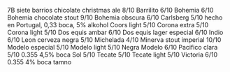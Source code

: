 7B siete barrios chicolate christmas ale 8/10
Barrilito 6/10
Bohemia 6/10
Bohemia chocolate stout 9/10
Bohemia obscura 6/10
Carlsberg 5/10 hecho en Portugal, 0,33 boca, 5% alkohol
Coors light 5/10
Corona extra 5/10
Corona light 5/10
Dos equis ambar 6/10
Dos equis lager especial 6/10
Indio 6/10
Leon cerveza negra 5/10
Michelada 4/10
Minerva stout imperial 10/10
Modelo especial 5/10
Modelo light 5/10
Negra Modelo 6/10
Pacifico clara 5/10 0.355 4,5% boca
Sol 5/10
Tecate 5/10
Tecate light 5/10
Victoria 6/10 0.355 4% boca tamno

